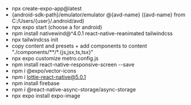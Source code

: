 - npx create-expo-app@latest
- {android-sdk-path}/emulator/emulator @{avd-name} ({avd-name} from C:/Users/{user}/.android/avd)
- npx expo start (choose a for android)
- npm install nativewind@^4.0.1 react-native-reanimated tailwindcss
- npx tailwindcss init
- copy content and presets + add components to content "./components/**/*.{js,jsx,ts,tsx}"
- npx expo customize metro.config.js
- npm install react-native-responsive-screen --save
- npm i @expo/vector-icons
- npm i lottie-react-native@5.0.1
- npm install firebase
- npm i @react-native-async-storage/async-storage
- npx expo install expo-image
